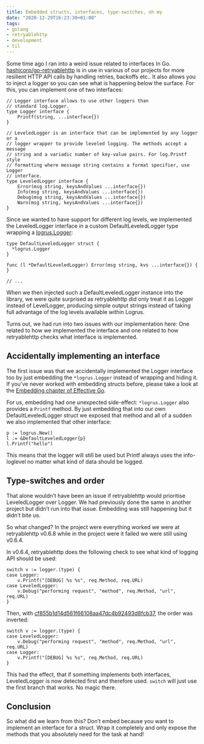 ```yaml
---
title: Embedded structs, interfaces, type-switches, oh my
date: "2020-12-29T16:23:30+01:00"
tags:
- golang
- retryablehttp
- development
- til
---
```


Some time ago I ran into a weird issue related to interfaces In Go.  [hashicorp/go-retryablehttp](https://github.com/hashicorp/go-retryablehttp) is in use in various of our projects for more resilient HTTP API calls by handling retries, backoffs etc.. It also allows you to inject a logger so you can see what is happening below the surface. For this, you can implement one of two interfaces:

	// Logger interface allows to use other loggers than
	// standard log.Logger.
	type Logger interface {
		Printf(string, ...interface{})
	}
	
	// LeveledLogger is an interface that can be implemented by any logger or a
	// logger wrapper to provide leveled logging. The methods accept a message
	// string and a variadic number of key-value pairs. For log.Printf style
	// formatting where message string contains a format specifier, use Logger
	// interface.
	type LeveledLogger interface {
		Error(msg string, keysAndValues ...interface{})
		Info(msg string, keysAndValues ...interface{})
		Debug(msg string, keysAndValues ...interface{})
		Warn(msg string, keysAndValues ...interface{})
	}

Since we wanted to have support for different log levels, we implemented the LeveledLogger interface in a custom DefaultLeveledLogger type wrapping a [logrus.Logger](https://github.com/sirupsen/logrus):

	type DefaultLeveledLogger struct {
	  *logrus.Logger
	}
	
	func (l *DefaultLeveledLogger) Error(msg string, kvs ...interface{}) {
	}
	
	// ...

When we then injected such a DefaultLeveledLogger instance into the library, we were quite surprised as retryablehttp did only treat it as Logger instead of LevelLogger, producing simple output strings instead of taking full advantage of the log levels available within Logrus.

Turns out, we had run into two issues with our implementation here: One related to how we implemented the interface and one related to how retryablehttp checks what interface is implemented.

## Accidentally implementing an interface

The first issue was that we accidentally implemented the Logger interface too by just embedding the `*logrus.Logger` instead of wrapping and hiding it. If you’ve never worked with embedding structs before, please take a look at the [Embedding chapter of Effective Go](https://golang.org/doc/effective_go.html#embedding).

For us, embedding had one unexpected side-effect: `*logrus.Logger` also provides a `Printf` method. By just embedding that into our own DefaultLeveledLogger struct we exposed that method  and all of a sudden we also implemented that other interface:

	p := logrus.New()
	l := &DefaultLeveledLogger{p}
	l.Printf("hello")
	

This means that the logger will still be used but Printf always uses the info-loglevel no matter what kind of data should be logged.


## Type-switches and order

That alone wouldn’t have been an issue if retryablehttp would prioritise LeveledLogger over Logger. We had previously done the same in another project but didn’t run into that issue. Embedding was still happening but it didn’t bite us.

So what changed? In the project were everything worked we were at retryablehttp v0.6.8 while in the project were it failed we were still using v0.6.4. 

In v0.6.4, retryablehttp does the following check to see what kind of logging API should be used:

	switch v := logger.(type) {
	case Logger:
		v.Printf("[DEBUG] %s %s", req.Method, req.URL)
	case LeveledLogger:
		v.Debug("performing request", "method", req.Method, "url", req.URL)
	}

Then, with [cf855b1d14d561f66108aa47dc4b92493d8fcb37](https://github.com/hashicorp/go-retryablehttp/commit/cf855b1d14d561f66108aa47dc4b92493d8fcb37), the order was inverted:

	switch v := logger.(type) {
	case LeveledLogger:
		v.Debug("performing request", "method", req.Method, "url", req.URL)
	case Logger:
		v.Printf("[DEBUG] %s %s", req.Method, req.URL)
	}

This had the effect, that if something implements both interfaces, LeveledLogger is now detected first and therefore used. `switch` will just use the first branch that works. No magic there.

## Conclusion

So what did we learn from this? Don’t embed because you want to implement an interface for a struct. Wrap it completely and only expose the methods that you absolutely need for the task at hand!
